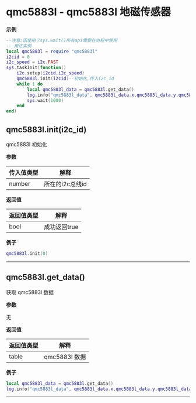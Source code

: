 # qmc5883l - qmc5883l 地磁传感器

**示例**

```lua
--注意:因使用了sys.wait()所有api需要在协程中使用
-- 用法实例
local qmc5883l = require "qmc5883l"
i2cid = 0
i2c_speed = i2c.FAST
sys.taskInit(function()
    i2c.setup(i2cid,i2c_speed)
    qmc5883l.init(i2cid)--初始化,传入i2c_id
    while 1 do
        local qmc5883l_data = qmc5883l.get_data()
        log.info("qmc5883l_data", qmc5883l_data.x,qmc5883l_data.y,qmc5883l_data.z,qmc5883l_data.heading,qmc5883l_data.headingDegrees)
        sys.wait(1000)
    end
end)

```

## qmc5883l.init(i2c_id)



qmc5883l 初始化

**参数**

|传入值类型|解释|
|-|-|
|number|所在的i2c总线id|

**返回值**

|返回值类型|解释|
|-|-|
|bool|成功返回true|

**例子**

```lua
qmc5883l.init(0)

```

---

## qmc5883l.get_data()



获取 qmc5883l 数据

**参数**

无

**返回值**

|返回值类型|解释|
|-|-|
|table|qmc5883l 数据|

**例子**

```lua
local qmc5883l_data = qmc5883l.get_data()
log.info("qmc5883l_data", qmc5883l_data.x,qmc5883l_data.y,qmc5883l_data.z,qmc5883l_data.heading,qmc5883l_data.headingDegrees)

```

---


